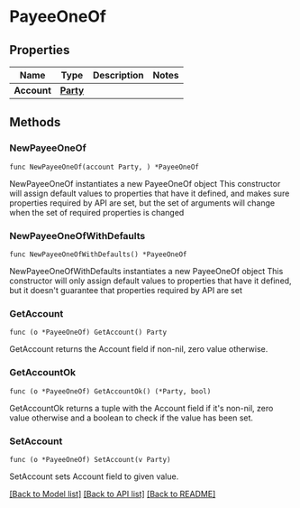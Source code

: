 # PayeeOneOf

## Properties

Name | Type | Description | Notes
------------ | ------------- | ------------- | -------------
**Account** | [**Party**](Party.md) |  | 

## Methods

### NewPayeeOneOf

`func NewPayeeOneOf(account Party, ) *PayeeOneOf`

NewPayeeOneOf instantiates a new PayeeOneOf object
This constructor will assign default values to properties that have it defined,
and makes sure properties required by API are set, but the set of arguments
will change when the set of required properties is changed

### NewPayeeOneOfWithDefaults

`func NewPayeeOneOfWithDefaults() *PayeeOneOf`

NewPayeeOneOfWithDefaults instantiates a new PayeeOneOf object
This constructor will only assign default values to properties that have it defined,
but it doesn't guarantee that properties required by API are set

### GetAccount

`func (o *PayeeOneOf) GetAccount() Party`

GetAccount returns the Account field if non-nil, zero value otherwise.

### GetAccountOk

`func (o *PayeeOneOf) GetAccountOk() (*Party, bool)`

GetAccountOk returns a tuple with the Account field if it's non-nil, zero value otherwise
and a boolean to check if the value has been set.

### SetAccount

`func (o *PayeeOneOf) SetAccount(v Party)`

SetAccount sets Account field to given value.



[[Back to Model list]](../README.md#documentation-for-models) [[Back to API list]](../README.md#documentation-for-api-endpoints) [[Back to README]](../README.md)



